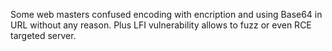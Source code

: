 Some web masters confused encoding with encription and using Base64 in URL without any reason. Plus LFI vulnerability allows to fuzz or even RCE targeted server.  
